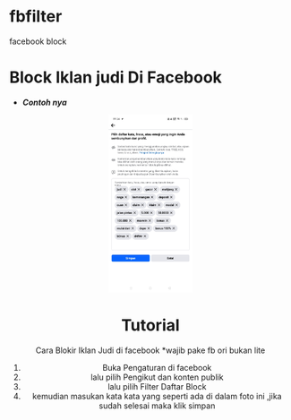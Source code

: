 # fbfilter
facebook block

# Block Iklan judi Di Facebook
- ***Contoh nya***
<p align='center'><a href="https://api.daily.dev/get?r=fisabiliyusri"><img src="https://raw.githubusercontent.com/sulaimanx/fbfilter/main/Screenshot_2024-02-13-19-54-12-63.jpg?r=82s" width="150" alt="Hayuk"/></a></p>

</p>
<div height='45' align="center">

# Tutorial
Cara Blokir Iklan Judi di facebook
*wajib pake fb ori bukan lite

1. Buka Pengaturan di facebook
2. lalu pilih Pengikut dan konten publik
3. lalu pilih Filter Daftar Block
4. kemudian masukan kata kata yang seperti ada di dalam foto ini ,jika sudah selesai maka klik simpan
